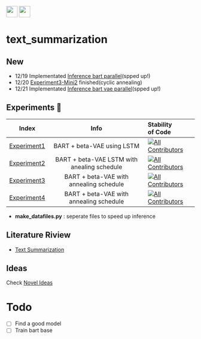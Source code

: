 <p align="left">
  <a href="https://github.com/pytorch/fairseq"><img src=https://img.shields.io/badge/fairseq-v0.10.1-blue?style=flat height=30px></a> 
  <img src=https://img.shields.io/badge/Python-v3.6.8-green?style=flat&logo=python height=30px></a> 
</p>

# text_summarization


## New

* 12/19 Implementated [Inference bart parallel](https://github.com/fxnnxc/text_summarization/blob/main/experiments/experiment3/inference/bart_base_inference_parallel.py)(spped up!)
* 12/20 [Experiment3-Mini2](https://github.com/fxnnxc/text_summarization/tree/main/experiments/experiment3#%EF%B8%8F-mini-experiments-%EF%B8%8F) finished(cyclic annealing) 
* 12/21 Implementated [Inference bart vae parallel](https://github.com/fxnnxc/text_summarization/blob/main/experiments/experiment3/inference/bart_vae_inference_parallel.py)(spped up!)


## Experiments 🥼

| Index | Info | Stability  <br/> of Code|
|:-:|:-:|:--|
|[Experiment1](https://github.com/fxnnxc/text_summarization/tree/main/experiments/experiment1)|BART + beta-VAE using LSTM|[![All Contributors](https://img.shields.io/badge/build-Unstable-red)](#contributors-)|
|[Experiment2](https://github.com/fxnnxc/text_summarization/tree/main/experiments/experiment2)|BART + beta-VAE LSTM with anealing schedule|[![All Contributors](https://img.shields.io/badge/build-Unstable-red)](#contributors-)|
|[Experiment3](https://github.com/fxnnxc/text_summarization/tree/main/experiments/experiment3)|BART + beta-VAE with annealing schedule| [![All Contributors](https://img.shields.io/badge/build-Unstable-red)](#contributors-) |
|[Experiment4](https://github.com/fxnnxc/text_summarization/tree/main/experiments/experiment4)|BART + beta-VAE with annealing schedule| [![All Contributors](https://img.shields.io/badge/build-Stable-green)](#contributors-) |

* **make_datafiles.py** : seperate files to speed up inference



## Literature Riview
* [Text Summarization](https://github.com/fxnnxc/text_summarization/tree/main/study)

## Ideas
Check [Novel Ideas](https://github.com/fxnnxc/text_summarization/tree/main/study/novel_idea) 


# Todo

- [ ] Find a good model
- [ ] Train bart base
